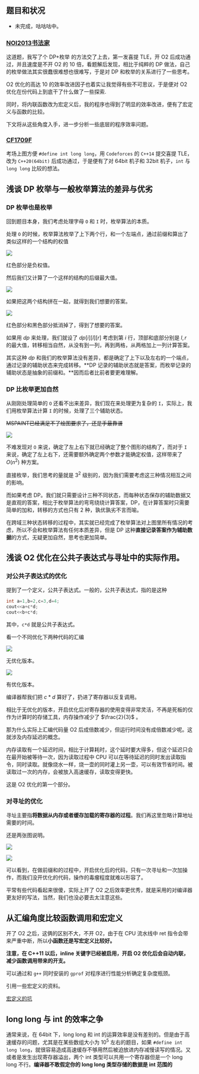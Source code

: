 

## 题目和状况

- 未完成，咕咕咕中。

### [NOI2013书法家](https://www.luogu.com.cn/problem/P1398)

这道题，我写了个 DP+枚举 的方法交了上去，第一发喜提 TLE，开 O2 后成功通过，并且速度是不开 O2 的 10 倍，看题解后发现，相比于纯粹的 DP 做法，自己的枚举做法其实很蠢很难想也很难写，于是对 DP 和枚举的关系进行了一些思考。

O2 优化的高达 10 的效率改进因子也着实让我觉得有些不可思议，于是便对 O2 优化在份代码上到底干了什么做了一些探索.

同时，将内联函数改为宏定义后，我的程序也得到了明显的效率改进，便有了宏定义与函数的比较。

下文将从这些角度入手，进一步分析一些底层的程序效率问题。

### [CF1709F](https://www.luogu.com.cn/problem/CF1709F)

考场上图方便 `#define int long long`，用 `Codeforces` 的  `C++14`  提交喜提 TLE，改为 `C++20(64bit)` 后成功通过，于是便有了对 64bit 机子和 32bit 机子，`int` 与 `long long` 比较的想法。 

## 浅谈 DP 枚举与一般枚举算法的差异与优劣

### DP 枚举也是枚举

回到题目本身，我们考虑处理字母 `O` 和 `I` 时，枚举算法的本质。

处理 `O` 的时候，枚举算法枚举了上下两个行，和一个左端点，通过前缀和算出了类似这样的一个结构的权值

![](https://cdn.luogu.com.cn/upload/image_hosting/vo4uhkxr.png)



红色部分是负权值。

然后我们又计算了一个这样的结构的后缀最大值。

![](https://cdn.luogu.com.cn/upload/image_hosting/9waojsv1.png)

如果把这两个结构拼在一起，就得到我们想要的答案。

![](https://cdn.luogu.com.cn/upload/image_hosting/s1qbflc5.png)

红色部分和黑色部分抵消掉了，得到了想要的答案。

如果用 $dp$ 来处理，我们就设了 $dp[i][l][r]$ 考虑到第 $i$ 行，顶部和底部分别是 $l,r$ 的最大值，转移相当自然，从没有到一列，再到两格，从两格加上一列计算答案。

其实这种 $dp$ 和我们的枚举算法没有差异，都是确定了上下以及左右的一个端点，通过记录的辅助状态来完成转移。**DP 记录的辅助状态就是答案，而枚举记录的辅助状态是抽象的前缀和。**因而后者比前者要更难理解。

### DP 比枚举更加自然

从刚刚处理简单的 `O` 还看不出来差异，我们现在来处理更为复杂的 `I`，实际上，我们用枚举算法计算 `I` 的时候，处理了三个辅助状态。

~~MSPAINT已经满足不了绘图要求了，还是手最靠谱~~

![](https://cdn.luogu.com.cn/upload/image_hosting/g3gkj0w9.png)



不难发现对 `O` 来说，确定了左上右下就已经确定了整个图形的结构了，而对于 `I` 来说，确定了左上右下，还需要额外确定两个参数才能确定权值，这样带来了 $O(n^2)$ 种方案。

直接枚举，我们思考的量就是 $3^2$ 级别的，因为我们需要考虑这三种情况相互之间的影响。

而如果考虑 DP。我们就只需要设计三种不同状态，而每种状态保存的辅助数据又是直观的答案，相比于枚举算法的弯弯绕绕计算答案，DP，在计算答案时只需要简单的加和，转移的方式也只有 $2$ 种，孰优孰劣不言而喻。

在跨域三种状态转移的过程中，其实就已经完成了枚举算法对上图里所有情况的考虑，所以不会和枚举算法有任何本质差异，但是 DP 这种**直接记录答案作为辅助数据**的方式，无疑更加自然，思考也更加简单。

## 浅谈 O2 优化在公共子表达式与寻址中的实际作用。

### 对公共子表达式的优化

提到了一个定义，公共子表达式。一般的，公共子表达式，指的是这种

```cpp
int a=1,b=2,c=3,d=4;
cout<<a+c*d;
cout<<b+c*d;
```

其中，`c*d` 就是公共子表达式。

看一个不同优化下两种代码的汇编

![](https://cdn.luogu.com.cn/upload/image_hosting/oznw58na.png)

无优化版本。

![](https://cdn.luogu.com.cn/upload/image_hosting/xsdaledv.png)

有优化版本。

编译器帮我们把 $c*d$ 算好了，扔进了寄存器以反复调用。

相比于无优化的版本，开启优化后对寄存器的使用变得非常灵活，不再是死板的仅作为计算时的存储工具，内存操作减少了 $\frac{2}{3}$ 。

那为什么实际上汇编代码量 O2 后成倍数减少，但运行时间没有成倍数减少呢。这就涉及内存延迟的概念。

内存读取有一个延迟时间，相比于计算耗时，这个延时要大得多，但这个延迟只会在最开始被等待一次，因为读取过程中 CPU 可以在等待延迟的同时发出读取指令，同时读取。就像烧水一样，烧一壶的同时灌上另一壶，可以有效节省时间。被读取过一次的内存，会被放入高速缓存，读取变得更快。

这是 O2 优化的第一个部分。

### 对寻址的优化

寻址主要指**将数据从内存或者缓存加载的寄存器的过程**。我们再这里忽略计算地址需要的时间。

还是两张图说明。

![](https://cdn.luogu.com.cn/upload/image_hosting/wlcmiq0z.png)



![](https://cdn.luogu.com.cn/upload/image_hosting/it2y7adt.png)

可以看到，在做前缀和的过程中，开启优化后的代码，只有一次寻址和一次加操作，而我们没开优化的代码，操作的毒瘤程度就难以形容了。

平常有些代码看起来很傻，实际上开了 O2 之后效率更优秀，就是采用的对编译器更友好的写法，当然，我们也没必要去太注意这些。

## 从汇编角度比较函数调用和宏定义

开了 O2 之后，这俩的区别不大，不开 O2，由于在 CPU 流水线中 ret 指令会带来严重中断，所以**小函数还是写宏定义比较好。**

**注意，在 C++11 以后，inline 关键字已经被启用，开启 O2 优化后会自动内联，减少函数调用带来的开支。**

可以通过和 `g++` 同时安装的 `gprof` 对程序进行性能分析确定复杂度瓶颈。

引用一些宏定义的资料。

[宏定义的坑](https://www.runoob.com/w3cnote/macro-definition.html)

## long long 与 int 的效率之争

通常来说，在 64bit 下，long long 和 int  的运算效率是没有差别的。但是由于高速缓存的问题，尤其是在某些数组大小为 $10^5$ 左右的题目，如果 `#define int long long`，就很容易造成高速缓存不够用然后被迫放进内存减慢读写的情况。又或者是发生出现寄存器溢出，两个 int 类型可以共用一个寄存器但是一个 long long 不行。**编译器不敢假定你的 long long 类型存储的数据是 int 范围的**